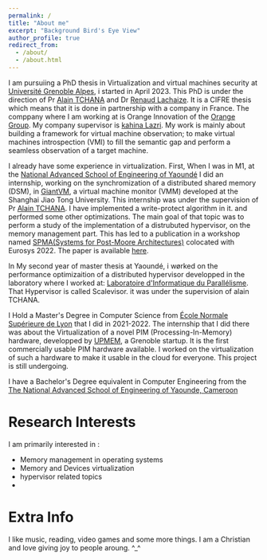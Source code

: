 ```yaml
---
permalink: /
title: "About me"
excerpt: "Background Bird's Eye View"
author_profile: true
redirect_from: 
  - /about/
  - /about.html
---
```

I am pursuiing a PhD thesis in Virtualization and virtual machines security at [Université Grenoble Alpes](https://www.univ-grenoble-alpes.fr/), i started in April 2023. This PhD is under the direction of Pr [Alain TCHANA](https://perso.ens-lyon.fr/alain.tchana/) and Dr [Renaud Lachaize](https://lig-membres.imag.fr/rlachaiz/). It is a CIFRE thesis which means that it is done in partnership with a company in France. The comppany where I am working at is Orange Innovation of the [Orange Group](https://www.linkedin.com/company/orange/). My company supervisor is [kahina Lazri](https://www.linkedin.com/in/kahina-lazri/?trk=public_profile_browsemap&originalSubdomain=fr). My work is mainly about building a framework for virtual machine observation; to make virtual machines introspection (VMI) to fill the semantic gap and perform a seamless observation of a target machine.

I already have some experience in virtualization. 
First, When I was in M1, at the [National Advanced School of Engineering of Yaoundé](https://polytechnique.cm/) I did an internship, working on the synchromization of a distributed shared memory (DSM), in [GiantVM](https://dl.acm.org/doi/10.1145/3381052.3381324), a virtual machine monitor (VMM) developed at the Shanghai Jiao Tong University. This internship was under the supervision of Pr [Alain TCHANA](). I have implemented a write-protect algorithm in it. and performed some other optimizations. The main goal of that topic was to perform  a study of the implementation of a distrubuted hypervisor, on the memory management part. This has led to a publication in a workshop named [SPMA(Systems for Post-Moore Architectures)](https://sites.google.com/view/spma22eurosys/home) colocated with Eurosys 2022. The paper is available [here](https://drive.google.com/file/d/1tVcswD44EEXhFoa0gMwYY87t5PHzHZxY/view?usp=sharing).

In My second year of master thesis at Yaoundé, i wørked on the performance optimizaition of a distributed hypervisor developped in the laboratory where I worked at: [Laboratoire d'Informatique du Parallélisme](https://www.ens-lyon.fr/LIP/). That Hypervisor is called Scalevisor. it was under the supervision of alain TCHANA. 

I Hold a Master's Degree in Computer Science from [École Normale Supérieure de Lyon](https://www.ens-lyon.fr/en) that I did in 2021-2022. The internship that I did there was about the Virtualization of a novel PIM (Processing-In-Memory) hardware, developped by [UPMEM](), a Grenoble startup. It is the first commercially usable PIM hardware available. I worked on the virtualization of such a hardware to make it usable in the cloud for everyone. 
This project is still undergoing. 

I have a Bachelor's Degree equivalent in Computer Engineering from the [The National Advanced School of Engineering of Yaounde, Cameroon](https://www.polytechnique.cm/)


Research Interests
======
I am primarily interested in : 
- Memory management in operating systems
- Memory and Devices virtualization
- hypervisor related topics
- 
Extra Info
======
I like music, reading, video games and some more things. 
I am a Christian and love giving joy to people aroung. ^_^